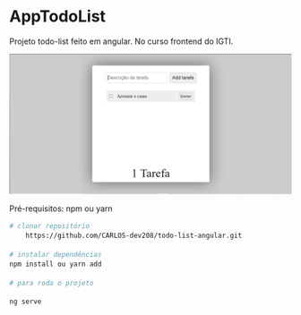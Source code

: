 # AppTodoList
 
 Projeto todo-list feito em angular. No curso frontend do IGTI.
 
![Todo list](https://github.com/CARLOS-dev208/todo-list-angular/blob/main/src/assets/Screenshot_1.png)

Pré-requisitos: npm ou yarn
```bash
# clonar repositório
    https://github.com/CARLOS-dev208/todo-list-angular.git

# instalar dependências
npm install ou yarn add

# para roda o projeto

ng serve
```
